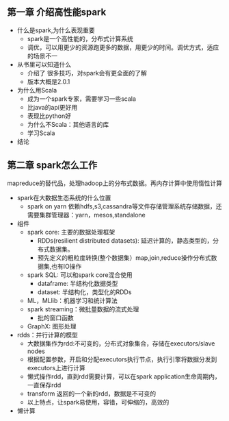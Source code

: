 
## 第一章 介绍高性能spark
- 什么是spark,为什么表现重要
  - spark是一个高性能的，分布式计算系统
  - 调优，可以用更少的资源跑更多的数据，用更少的时间。调优方式，适应的场景不一
- 从书里可以知道什么
  - 介绍了 很多技巧，对spark会有更全面的了解
  - 版本大概是2.0.1
- 为什么用Scala
  - 成为一个spark专家，需要学习一些scala
  - 比java的api更好用
  - 表现比python好
  - 为什么不Scala：其他语言的库
  - 学习Scala
- 结论

## 第二章 spark怎么工作
mapreduce的替代品，处理hadoop上的分布式数据。再内存计算中使用惰性计算

- spark在大数据生态系统的什么位置
  - spark on yarn 依赖hdfs,s3,cassandra等文件存储管理系统存储数据，还需要集群管理器：yarn，mesos,standalone
- 组件
  - spark core: 主要的数据处理框架
    - RDDs(resilient distributed datasets): 延迟计算的，静态类型的，分布式数据集。
    - 预先定义的粗粒度转换(整个数据集）map,join,reduce操作分布式数据集,也有IO操作
  - spark SQL: 可以和spark core混合使用
    - dataframe: 半结构化数据类型
    - dataset: 半结构化，类型化的RDDs
  - ML，MLlib：机器学习和统计算法
  - spark streaming：微批量数据的流式处理
    - 批的窗口函数
  - GraphX: 图形处理
- rdds：并行计算的模型
  - 大数据集作为rdd:不可变的，分布式对象集合，存储在executors/slave nodes
  - 根据配置参数，开启和分配executors执行节点，执行引擎将数据分发到executors上进行计算
  - 懒式操作rdd，直到rdd需要计算，可以在spark application生命周期内，一直保存rdd
  - transform 返回的一个新的rdd，数据是不可变的
  - 以上特点，让spark易使用，容错，可伸缩的，高效的
- 懒计算
